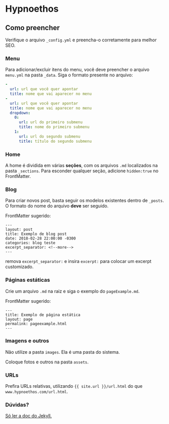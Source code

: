 # Hypnoethos

## Como preencher

Verifique o arquivo `_config.yml` e preencha-o corretamente para melhor SEO.

### Menu

Para adicionar/excluir itens do menu, você deve preencher o arquivo `menu.yml` na pasta `_data`. Siga o formato presente no arquivo:

```yml
-
  url: url que você quer apontar
  title: nome que vai aparecer no menu
-
  url: url que você quer apontar
  title: nome que vai aparecer no menu
  dropdown:
    0:
      url: url do primeiro submenu
      title: nome do primeiro submenu
    1:
      url: url do segundo submenu
      title: título do segundo submenu
```

### Home

A home é dividida em várias **seções**, com os arquivos `.md` localizados na pasta `_sections`.
Para esconder qualquer seção, adicione `hidden:true` no FrontMatter.

### Blog

Para criar novos post, basta seguir os modelos existentes dentro de `_posts`. O formato do nome do arquivo **deve** ser seguido.

FrontMatter sugerido:

```
---
layout: post
title: Exemplo de blog post
date: 2018-02-28 22:00:00 -0300
categories: blog teste
excerpt_separator: <!--more-->
---
```

remova `excerpt_separator:` e insira `excerpt:` para colocar um excerpt customizado.

### Páginas estáticas

Crie um arquivo `.md` na raiz e siga o exemplo do `pageExample.md`.

FrontMatter sugerido:
```
---
title: Exemplo de página estática
layout: page
permalink: pageexample.html
---
```

### Imagens e outros

Não utilize a pasta `images`. Ela é uma pasta do sistema.

Coloque fotos e outros na pasta `assets`.

### URLs

Prefira URLs relativas, utilizando `{{ site.url }}/url.html` do que `www.hypnoethos.com/url.html`.

### Dúvidas?

[Só ler a doc do Jekyll.](https://jekyllrb.com/docs/home/)